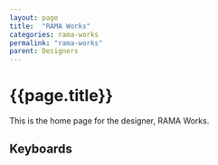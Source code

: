 ```yaml
---
layout: page
title:  "RAMA Works"
categories: rama-works
permalink: "rama-works"
parent: Designers
---
```

# {{page.title}}

This is the home page for the designer, RAMA Works.

## Keyboards
